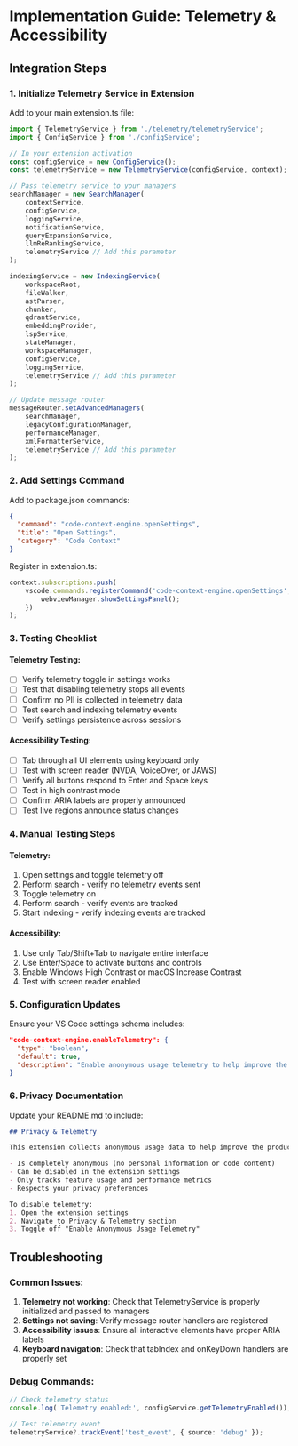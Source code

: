 # Implementation Guide: Telemetry & Accessibility

## Integration Steps

### 1. Initialize Telemetry Service in Extension

Add to your main extension.ts file:

```typescript
import { TelemetryService } from './telemetry/telemetryService';
import { ConfigService } from './configService';

// In your extension activation
const configService = new ConfigService();
const telemetryService = new TelemetryService(configService, context);

// Pass telemetry service to your managers
searchManager = new SearchManager(
    contextService,
    configService,
    loggingService,
    notificationService,
    queryExpansionService,
    llmReRankingService,
    telemetryService // Add this parameter
);

indexingService = new IndexingService(
    workspaceRoot,
    fileWalker,
    astParser,
    chunker,
    qdrantService,
    embeddingProvider,
    lspService,
    stateManager,
    workspaceManager,
    configService,
    loggingService,
    telemetryService // Add this parameter
);

// Update message router
messageRouter.setAdvancedManagers(
    searchManager,
    legacyConfigurationManager,
    performanceManager,
    xmlFormatterService,
    telemetryService // Add this parameter
);
```

### 2. Add Settings Command

Add to package.json commands:

```json
{
  "command": "code-context-engine.openSettings",
  "title": "Open Settings",
  "category": "Code Context"
}
```

Register in extension.ts:

```typescript
context.subscriptions.push(
    vscode.commands.registerCommand('code-context-engine.openSettings', () => {
        webviewManager.showSettingsPanel();
    })
);
```

### 3. Testing Checklist

#### Telemetry Testing:
- [ ] Verify telemetry toggle in settings works
- [ ] Test that disabling telemetry stops all events
- [ ] Confirm no PII is collected in telemetry data
- [ ] Test search and indexing telemetry events
- [ ] Verify settings persistence across sessions

#### Accessibility Testing:
- [ ] Tab through all UI elements using keyboard only
- [ ] Test with screen reader (NVDA, VoiceOver, or JAWS)
- [ ] Verify all buttons respond to Enter and Space keys
- [ ] Test in high contrast mode
- [ ] Confirm ARIA labels are properly announced
- [ ] Test live regions announce status changes

### 4. Manual Testing Steps

#### Telemetry:
1. Open settings and toggle telemetry off
2. Perform search - verify no telemetry events sent
3. Toggle telemetry on
4. Perform search - verify events are tracked
5. Start indexing - verify indexing events are tracked

#### Accessibility:
1. Use only Tab/Shift+Tab to navigate entire interface
2. Use Enter/Space to activate buttons and controls
3. Enable Windows High Contrast or macOS Increase Contrast
4. Test with screen reader enabled

### 5. Configuration Updates

Ensure your VS Code settings schema includes:

```json
"code-context-engine.enableTelemetry": {
  "type": "boolean",
  "default": true,
  "description": "Enable anonymous usage telemetry to help improve the extension. No code content or personal information is collected."
}
```

### 6. Privacy Documentation

Update your README.md to include:

```markdown
## Privacy & Telemetry

This extension collects anonymous usage data to help improve the product. The telemetry:

- Is completely anonymous (no personal information or code content)
- Can be disabled in the extension settings
- Only tracks feature usage and performance metrics
- Respects your privacy preferences

To disable telemetry:
1. Open the extension settings
2. Navigate to Privacy & Telemetry section
3. Toggle off "Enable Anonymous Usage Telemetry"
```

## Troubleshooting

### Common Issues:

1. **Telemetry not working**: Check that TelemetryService is properly initialized and passed to managers
2. **Settings not saving**: Verify message router handlers are registered
3. **Accessibility issues**: Ensure all interactive elements have proper ARIA labels
4. **Keyboard navigation**: Check that tabIndex and onKeyDown handlers are properly set

### Debug Commands:

```typescript
// Check telemetry status
console.log('Telemetry enabled:', configService.getTelemetryEnabled());

// Test telemetry event
telemetryService?.trackEvent('test_event', { source: 'debug' });
```
